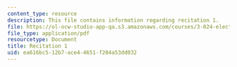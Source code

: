 ```yaml
---
content_type: resource
description: This file contains information regarding recitation 1.
file: https://ol-ocw-studio-app-qa.s3.amazonaws.com/courses/3-024-electronic-optical-and-magnetic-properties-of-materials-spring-2013/ea616bc512b7ace44651f204a53dd032_MIT3_024S13_2012rec1.pdf
file_type: application/pdf
resourcetype: Document
title: Recitation 1
uid: ea616bc5-12b7-ace4-4651-f204a53dd032
---
```


